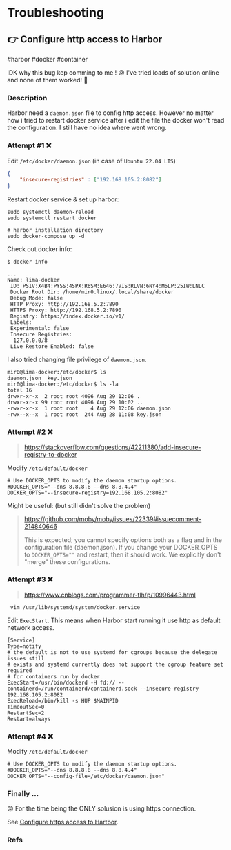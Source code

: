 # Troubleshooting



## 👉 Configure http access to Harbor
#harbor #docker #container 

IDK why this bug kep comming to me ! 😡 I've tried loads of solution online and none of them worked! 🤬


### Description
Harbor need a `daemon.json` file to config http access. However no matter how i tried to restart docker service after i edit the file the docker won't read the configuration.  I still have no idea where went wrong. 



### Attempt #1 ❌

Edit `/etc/docker/daemon.json`  (in case of `Ubuntu 22.04 LTS`)

```json
{
    "insecure-registries" : ["192.168.105.2:8082"]
}
```

Restart docker service & set up harbor:

```shell
sudo systemctl daemon-reload
sudo systemctl restart docker

# harbor installation directory
sudo docker-compose up -d
```

Check out docker info:

```shell
$ docker info 

...
Name: lima-docker
 ID: PSIV:X4B4:PYSS:4SPX:R6SM:E646:7VIS:RLVN:6NY4:M6LP:25IW:LNLC
 Docker Root Dir: /home/mir0.linux/.local/share/docker
 Debug Mode: false
 HTTP Proxy: http://192.168.5.2:7890
 HTTPS Proxy: http://192.168.5.2:7890
 Registry: https://index.docker.io/v1/
 Labels:
 Experimental: false
 Insecure Registries:
  127.0.0.0/8
 Live Restore Enabled: false
```

I also tried changing file privilege of `daemon.json`. 

```shell
mir0@lima-docker:/etc/docker$ ls
daemon.json  key.json
mir0@lima-docker:/etc/docker$ ls -la
total 16
drwxr-xr-x  2 root root 4096 Aug 29 12:06 .
drwxr-xr-x 99 root root 4096 Aug 29 10:02 ..
-rwxr-xr-x  1 root root    4 Aug 29 12:06 daemon.json
-rwx--x--x  1 root root  244 Aug 28 11:08 key.json
```



### Attempt #2 ❌

> https://stackoverflow.com/questions/42211380/add-insecure-registry-to-docker

Modify `/etc/default/docker`

```shell
# Use DOCKER_OPTS to modify the daemon startup options.
#DOCKER_OPTS="--dns 8.8.8.8 --dns 8.8.4.4"
DOCKER_OPTS="--insecure-registry=192.168.105.2:8082"
```

Might be useful: (but still didn't solve the problem)

> https://github.com/moby/moby/issues/22339#issuecomment-214840646
>
> This is expected; you cannot specify options both as a flag and in the configuration file (daemon.json). If you change your DOCKER_OPTS to `DOCKER_OPTS=""` and restart, then it should work. We explicitly don't "merge" these configurations.



### Attempt #3 ❌

> https://www.cnblogs.com/programmer-tlh/p/10996443.html

` vim /usr/lib/systemd/system/docker.service`

Edit `ExecStart`. This means when Harbor start running it use http as default network access. 

```shell
[Service]
Type=notify
# the default is not to use systemd for cgroups because the delegate issues still
# exists and systemd currently does not support the cgroup feature set required
# for containers run by docker
ExecStart=/usr/bin/dockerd -H fd:// --containerd=/run/containerd/containerd.sock --insecure-registry 192.168.105.2:8082
ExecReload=/bin/kill -s HUP $MAINPID
TimeoutSec=0
RestartSec=2
Restart=always
```



### Attempt #4 ❌

Modify `/etc/default/docker`

```shell
# Use DOCKER_OPTS to modify the daemon startup options.
#DOCKER_OPTS="--dns 8.8.8.8 --dns 8.8.4.4"
DOCKER_OPTS="--config-file=/etc/docker/daemon.json"
```



### Finally ...

😡 For the time being the ONLY solusion is using https connection. 

See [Configure https access to Hartbor](https://goharbor.io/docs/1.10/install-config/configure-https/).


### Refs
[Add Insecure Registry to Docker]:https://stackoverflow.com/questions/42211380/add-insecure-registry-to-docker
[Docker repository server gave HTTP response to HTTPS client]:https://stackoverflow.com/questions/49674004/docker-repository-server-gave-http-response-to-https-client
[--insecure-registry should be on "docker pull" #8887]:https://github.com/moby/moby/issues/8887

